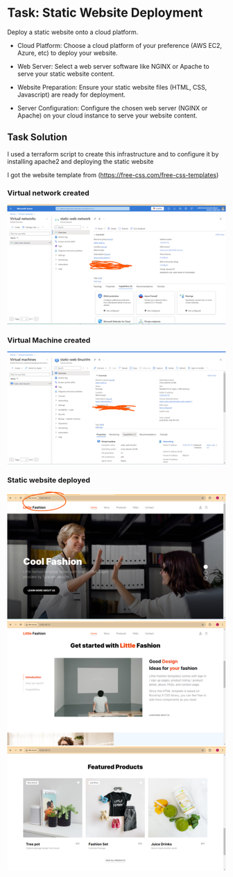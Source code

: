 # Task: Static Website Deployment

Deploy a static website onto a cloud platform.

- Cloud Platform: Choose a cloud platform of your preference (AWS EC2, Azure, etc) to deploy your website.

- Web Server: Select a web server software like NGINX or Apache to serve your static website content.

- Website Preparation: Ensure your static website files (HTML, CSS, Javascript) are ready for deployment.

- Server Configuration: Configure the chosen web server (NGINX or Apache) on your cloud instance to serve your website content.

 ## Task Solution
 I used a terraform script to create this infrastructure and to configure it by installing apache2 and deploying the static website

 I got the website template from (https://free-css.com/free-css-templates)

### Virtual network created
![vnet](./images/vnet.png)

### Virtual Machine created
![vm](./images/vm.png)

### Static website deployed
![app](./images/app1.png)
![app](./images/app2.png)
![app](./images/app3.png)